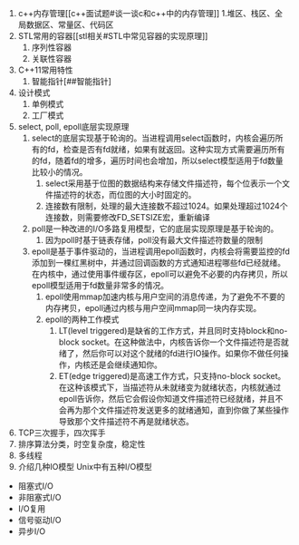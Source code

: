 1. c++内存管理[[c++面试题#谈一谈c和c++中的内存管理]]
		1.堆区、栈区、全局数据区、常量区、代码区
2. STL常用的容器[[stl相关#STL中常见容器的实现原理]]
	1. 序列性容器
	2. 关联性容器
3. C++11常用特性
	1. 智能指针[##智能指针]
4. 设计模式
	1. 单例模式
	2. 工厂模式
5. select, poll, epoll底层实现原理
	1. select的底层实现基于轮询的。当进程调用select函数时，内核会遍历所有的fd，检查是否有fd就绪，如果有就返回。这种实现方式需要遍历所有的fd，随着fd的增多，遍历时间也会增加，所以select模型适用于fd数量比较小的情况。
		1. select采用基于位图的数据结构来存储文件描述符，每个位表示一个文件描述符的状态，而位图的大小时固定的。
		2. 连接数有限制，处理的最大连接数不超过1024。如果处理超过1024个连接数，则需要修改FD_SETSIZE宏，重新编译
	2. poll是一种改进的I/O多路复用模型，它的底层实现原理是基于轮询的。
		1. 因为poll时基于链表存储，poll没有最大文件描述符数量的限制
	3. epoll是基于事件驱动的，当进程调用epoll函数时，内核会将需要监控的fd添加到一棵红黑树中，并通过回调函数的方式通知进程哪些fd已经就绪。在内核中，通过使用事件缓存区，epoll可以避免不必要的内存拷贝，所以epoll模型适用于fd数量非常多的情况。
		1. epoll使用mmap加速内核与用户空间的消息传递，为了避免不不要的内存拷贝，epoll通过内核与用户空间mmap同一块内存实现。
		2. epoll的两种工作模式
			1. LT(level triggered)是缺省的工作方式，并且同时支持block和no-block socket。在这种做法中，内核告诉你一个文件描述符是否就绪了，然后你可以对这个就绪的fd进行IO操作。如果你不做任何操作，内核还是会继续通知你。
			2. ET(edge triggered)是高速工作方式，只支持no-block socket。在这种该模式下，当描述符从未就绪变为就绪状态，内核就通过epoll告诉你，然后它会假设你知道文件描述符已经就绪，并且不会再为那个文件描述符发送更多的就绪通知，直到你做了某些操作导致那个文件描述符不再是就绪状态。
6. TCP三次握手，四次挥手
7. 排序算法分类，时空复杂度，稳定性
8. 多线程
9. 介绍几种IO模型
Unix中有五种I/O模型
+ 阻塞式I/O
+ 非阻塞式I/O
+ I/O复用
+ 信号驱动I/O
+ 异步I/O